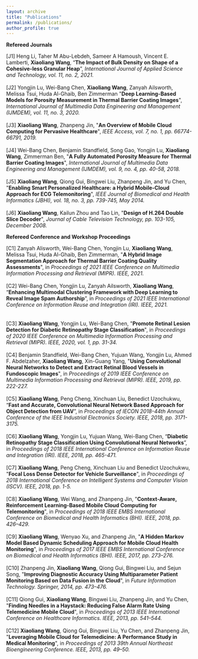 ```yaml
---
layout: archive
title: "Publications"
permalink: /publications/
author_profile: true
---
```


<b>Refereed Journals</b><br>

[J1] Heng Li, Taher M Abu-Lebdeh, Sameer A Hamoush, Vincent E. Lamberti, <b>Xiaoliang Wang</b>, “<b>The Impact of Bulk Density on Shape of a Cohesive-less Granular Heap</b>”, <i>International Journal of Applied Science and Technology, vol. 11, no. 2, 2021.</i> &nbsp;<br><br>
[J2] Yongjin Lu, Wei-Bang Chen, <b>Xiaoliang Wang</b>, Zanyah Ailsworth, Melissa Tsui, Huda Al-Ghaib, Ben Zimmerman "<b>Deep Learning-Based Models for Porosity Measurement in Thermal Barrier Coating Images</b>", <i>International Journal of Multimedia Data Engineering and Management (IJMDEM), vol. 11, no. 3, 2020.</i> &nbsp;<br><br>
[J3] <b>Xiaoliang Wang</b>, Zhanpeng Jin, "<b>An Overview of Mobile Cloud Computing for Pervasive Healthcare</b>", <i>IEEE Access, vol. 7, no. 1, pp. 66774-66791, 2019.</i> &nbsp;<br><br>
[J4] Wei-Bang Chen, Benjamin Standfield, Song Gao, Yongjin Lu, <b>Xiaoliang Wang</b>, Zimmerman Ben, "<b>A Fully Automated Porosity Measure for Thermal Barrier Coating Images</b>", <i>International Journal of Multimedia Data Engineering and Management (IJMDEM), vol. 9, no. 4, pp. 40-58, 2018.</i> &nbsp;<br><br>
[J5] <b>Xiaoliang Wang</b>, Qiong Gui, Bingwei Liu, Zhanpeng Jin, and Yu Chen, "<b>Enabling Smart Personalized Healthcare: a Hybrid Mobile-Cloud Approach for ECG Telemonitoring</b>", <i>IEEE Journal of Biomedical and Health Informatics (JBHI), vol. 18, no. 3, pp. 739-745, May 2014.</i>  &nbsp;<!--<a href="Enabling smart personalized healthcare-a hybrid mobile-cloud approach for ecg telemonitoring.pdf" target="_blank">PDF</a>--><br><br>
[J6] <b>Xiaoliang Wang</b>, Kailun Zhou and Tao Lin, "<b>Design of H.264 Double Slice Decoder</b>", <i>Journal of Cable Television Technology, pp. 103-105, December 2008.</i>

<b>Refereed Conference and Workshop Proceedings</b><br>

[C1] Zanyah Alisworth, Wei-Bang Chen, Yongjin Lu, <b>Xiaoliang Wang</b>, Melissa Tsui, Huda Al-Ghaib, Ben Zimmerman, "<b>A Hybrid Image Segmentation Approach for Thermal Barrier Coating Quality Assessments</b>", 
     in <i>Proceedings of 2021 IEEE Conference on Multimedia Information Processing and Retrieval (MIPR). IEEE, 2021.</i> &nbsp;<br><br>
[C2] Wei-Bang Chen, Yongjin Lu, Zanyah Ailsworth, <b>Xiaoliang Wang</b>, “<b>Enhancing Multimodal Clustering Framework with Deep Learning to Reveal Image Spam Authorship</b>”, 
     in <i>Proceedings of 2021 IEEE International Conference on Information Reuse and Integration (IRI). IEEE, 2021.</i> &nbsp;<br><br>	 
[C3] <b>Xiaoliang Wang</b>, Yongjin Lu, Wei-Bang Chen, "<b>Promote Retinal Lesion Detection for Diabetic Retinopathy Stage Classification</b>", 
     in <i>Proceedings of 2020 IEEE Conference on Multimedia Information Processing and Retrieval (MIPR). IEEE, 2020, vol. 1, pp. 31-34.</i> &nbsp;<br><br>
[C4] Benjamin Standfield, Wei-Bang Chen, Yujuan Wang, Yongjin Lu, Ahmed F. Abdelzaher, <b>Xiaoliang Wang</b>, Xin-Guang Yang, "<b>Using Convolutional Neural Networks to Detect and Extract Retinal Blood Vessels in Fundoscopic Images</b>", 
     in <i>Proceedings of 2019 IEEE Conference on Multimedia Information Processing and Retrieval (MIPR). IEEE, 2019, pp. 222-227.</i> &nbsp;<br><br>
[C5] <b>Xiaoliang Wang</b>, Peng Cheng, Xinchuan Liu, Benedict Uzochukwu, “<b>Fast and Accurate, Convolutional Neural Network Based Approach for Object Detection from UAV</b>”, 
     in <i>Proceedings of IECON 2018-44th Annual Conference of the IEEE Industrial Electronics Society. IEEE, 2018, pp. 3171-3175.</i> &nbsp;<br><br>
[C6] <b>Xiaoliang Wang</b>, Yongjin Lu, Yujuan Wang, Wei-Bang Chen, “<b>Diabetic Retinopathy Stage Classification Using Convolutional Neural Networks</b>”, 
     in <i>Proceedings of 2018 IEEE International Conference on Information Reuse and Integration (IRI). IEEE, 2018, pp. 465-471.</i> &nbsp;<br><br>
[C7] <b>Xiaoliang Wang</b>, Peng Cheng, Xinchuan Liu and Benedict Uzochukwu, "<b>Focal Loss Dense Detector for Vehicle Surveillance</b>", 
     in <i>Proceedings of 2018 International Conference on Intelligent Systems and Computer Vision (ISCV). IEEE, 2018, pp. 1-5.</i> &nbsp;<br><br>
[C8] <b>Xiaoliang Wang</b>, Wei Wang, and Zhanpeng Jin, "<b>Context-Aware, Reinforcement Learning-Based Mobile Cloud Computing for Telemonitoring</b>",
     in <i>Proceedings of 2018 IEEE EMBS International Conference on Biomedical and Health Informatics (BHI). IEEE, 2018, pp. 426–429.</i>  &nbsp;<br><br>
[C9] <b>Xiaoliang Wang</b>, Wenyao Xu, and Zhanpeng Jin, "<b>A Hidden Markov Model Based Dynamic Scheduling Approach for Mobile Cloud Health Monitoring</b>", 
     in <i>Proceedings of 2017 IEEE EMBS International Conference on Biomedical and Health Informatics (BHI). IEEE, 2017, pp. 273–276.</i>  &nbsp;<!--<a href="A Hidden Markov Model based dynamic scheduling approach for mobile cloud telemonitoring.pdf" target="_blank">PDF</a>--><br><br>
[C10] Zhanpeng Jin, <b>Xiaoliang Wang</b>, Qiong Gui, Bingwei Liu, and Sejun Song, "<b>Improving Diagnostic Accuracy Using Multiparameter Patient Monitoring Based on Data Fusion in the Cloud</b>", 
     in <i>Future Information Technology. Springer, 2014, pp. 473–476.</i> &nbsp;<!--<a href="Improving Diagnostic Accuracy Using Multiparameter Patient Monitoring Based on Data Fusion in the Cloud.pdf" target="_blank">PDF</a>--><br><br>
[C11] Qiong Gui, <b>Xiaoliang Wang</b>, Bingwei Liu, Zhanpeng Jin, and Yu Chen, "<b>Finding Needles in a Haystack: Reducing False Alarm Rate Using Telemedicine Mobile Cloud</b>",
     in <i>Proceedings of 2013 IEEE International Conference on Healthcare Informatics. IEEE, 2013, pp. 541–544.</i>  &nbsp;<!--<a href="Finding needles in a haystack-Reducing false alarm rate using telemedicine mobile cloud.pdf" target="_blank">PDF</a>--><br><br>
[C12] <b>Xiaoliang Wang</b>, Qiong Gui, Bingwei Liu, Yu Chen, and Zhanpeng Jin, "<b>Leveraging Mobile Cloud for Telemedicine: A Performance Study in Medical Monitoring</b>", 
     in <i>Proceedings of 2013 39th Annual Northeast Bioengineering Conference. IEEE, 2013, pp. 49–50.</i>  &nbsp;<!--<a href="Leveraging mobile cloud for telemedicine-a performance study in medical monitoring.pdf" target="_blank">PDF</a>--><br><br>

